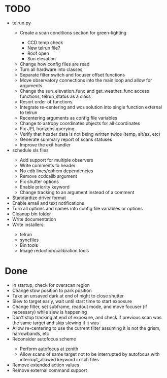 # TODO
<ul>
<li>telrun.py</li>
    <ul>
    <li>Create a scan conditions section for green-lighting</li>
        <ul>
        <li>CCD temp check</li>
        <li>New telrun file?</li>
        <li>Roof open</li>
        <li>Sun elevation</li>
        </ul>
    <li>Change how config files are read</li>
    <li>Turn all hardware into classes</li>
    <li>Separate filter switch and focuser offset functions</li>
    <li>Move observatory connections into the main loop and allow for arguments</li>
    <li>Change the sun_elevation_func and get_weather_func access functions, telrun_status as a class</li>
    <li>Resort order of functions</li>
    <li>Integrate re-centering and wcs solution into single function external to telrun</li>
    <li>Recentering arguments as config file variables</li>
    <li>Change to astropy coordinates objects for all coordinates</li>
    <li>Fix JPL horizons querying</li>
    <li>Verify that header data is not being written twice (temp, alt/az, etc)</li>
    <li>Generate summary report of scans statuses</li>
    <li>Improve the exit handler</li>
    </ul>

<li>schedule sls files</li>
    <ul> 
    <li>Add support for multiple observers</li>
    <li>Write comments to header</li>
    <li>No edb lines/ephem dependencies</li>
    <li>Remove ccdcalib argument</li>
    <li>Fix shutter options</li>
    <li>Enable priority keyword</li>
    <li>Change tracking to an argument instead of a comment</li>
    </ul>

<li>Standardize driver format</li>
<li>Enable email and text notifications</li>
<li>Turn all options and names into config file variables or options</li>
<li>Cleanup bin folder</li>
<li>Write documentation</li>
<li>Write installers:</li>
    <ul>
    <li>telrun</li>
    <li>syncfiles</li>
    <li>Bin tools</li>
    <li>Image reduction/calibration tools</li>
    </ul>

</ul>

# Done
<ul>
<li>In startup, check for overscan region</li>
<li>Change stow position to park position</li>
<li>Take an unsaved dark at end of night to close shutter</li>
<li>Slew to target early, wait until start time to start exposure</li>
<li>Change filter, set subframe, readout mode, and move focuser (if necessary) while slew is happening</li>
<li>Don't stop tracking at end of exposure, and check if previous scan was the same target and skip slewing if it was</li>
<li>Allow re-centering to use the current filter assuming it is not the grism, narrowbands, etc</li>
<li>Reconsider autofocus scheme</li>
        <ul>
        <li>Perform autofocus at zenith</li>
        <li>Allow scans of same target not to be interrupted by autofocus with interrupt_allowed keyword in sch files</li>
        </ul>
<li>Remove extended action values</li>
<li>Remove external command support</li>
</ul>
